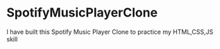 # SpotifyMusicPlayerClone
I have built this Spotify Music Player Clone to practice my HTML,CSS,JS skill 
